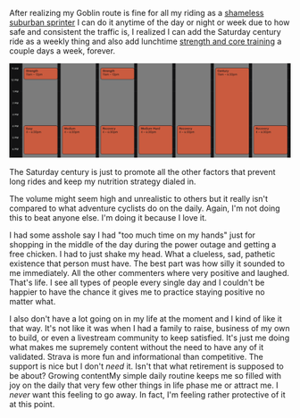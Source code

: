 After realizing my Goblin route is fine for all my riding as a [shameless suburban sprinter](../Shameless%20suburban%20sprinter.md) I can do it anytime of the day or night or week due to how safe and consistent the traffic is, I realized I can add the Saturday century ride as a weekly thing and also add lunchtime [strength and core training](../Strength%20and%20core%20training.md) a couple days a week, forever.

![](../weekly-schedule.png)

The Saturday century is just to promote all the other factors that prevent long rides and keep my nutrition strategy dialed in.

The volume might seem high and unrealistic to others but it really isn't compared to what adventure cyclists do on the daily. Again, I'm not doing this to beat anyone else. I'm doing it because I love it.

I had some asshole say I had "too much time on my hands" just for shopping in the middle of the day during the power outage and getting a free chicken. I had to just shake my head. What a clueless, sad, pathetic existence that person must have. The best part was how silly it sounded to me immediately. All the other commenters where very positive and laughed. That's life. I see all types of people every single day and I couldn't be happier to have the chance it gives me to practice staying positive no matter what.

I also don't have a lot going on in my life at the moment and I kind of like it that way. It's not like it was when I had a family to raise, business of my own to build, or even a livestream community to keep satisfied. It's just me doing what makes me supremely content without the need to have any of it validated. Strava is more fun and informational than competitive. The support is nice but I don't _need_ it. Isn't that what retirement is supposed to be about? Growing contentMy simple daily routine keeps me so filled with joy on the daily that very few other things in life phase me or attract me. I *never* want this feeling to go away. In fact, I'm feeling rather protective of it at this point.

